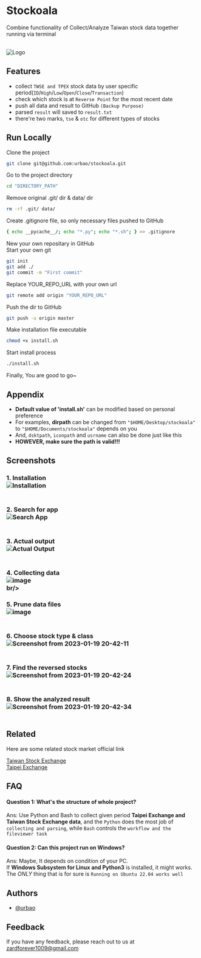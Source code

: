 
# Stockoala

Combine functionality of Collect/Analyze Taiwan stock data together running via terminal<br/><br/>

![Logo](https://cdn-icons-png.flaticon.com/128/424/424783.png)

## Features

- collect `TWSE and TPEX` stock data by user specific period(`ID`/`High`/`Low`/`Open`/`Close`/`Transaction`)
- check which stock is at `Reverse Point` for the most recent date
- push all data and result to GitHub `(Backup Purpose)`
- parsed `result` will saved to `result.txt`
- there're two marks, `tse` & `otc` for different types of stocks

## Run Locally

Clone the project
```bash
git clone git@github.com:urbao/stockoala.git
```

Go to the project directory
```bash
cd "DIRECTORY_PATH"
```

Remove original .git/ dir & data/ dir
```bash
rm -rf .git/ data/
```

Create .gitignore file, so only necessary files pushed to GitHub
```bash
{ echo __pycache__/; echo "*.py"; echo "*.sh"; } >> .gitignore
```

New your own repositary in GitHub<br/>
Start your own git
```bash
git init
git add ./
git commit -m "First commit"
```

Replace YOUR_REPO_URL with your own url
```bash
git remote add origin "YOUR_REPO_URL"
```

Push the dir to GitHub
```bash
git push -u origin master
```

Make installation file executable
```bash
chmod +x install.sh
```

Start install process
```bash
./install.sh
```

Finally, You are good to go~<br/>


## Appendix

- **Default value  of 'install.sh'** can be modified based on personal preference<br/>
- For examples, **dirpath** can be changed from `"$HOME/Desktop/stockoala"` to `"$HOME/Documents/stockoala"` depends on you<br/>
- And, `dsktpath`, `iconpath` and `usrname` can also be done just like this<br/>
- **HOWEVER, make sure the path is valid!!!**
## Screenshots

### 1. Installation<br/>![Installation](https://user-images.githubusercontent.com/87600155/211139578-d6650af4-8c76-46c8-8f62-8a603096c097.png)<br/><br/>
### 2. Search for app<br/>![Search App](https://user-images.githubusercontent.com/87600155/211139605-443c359e-eb6d-4e97-a207-3a05a8efff66.png)<br/><br/>
### 3. Actual output<br/>![Actual Output](https://user-images.githubusercontent.com/87600155/211139636-07cf3359-9097-45ad-b7fb-7534bf4213ae.png)<br/><br/>
### 4. Collecting data<br/>![image](https://user-images.githubusercontent.com/87600155/211968676-73bde77f-02ca-4cb5-a7b3-24051d969979.png)<br/>br/>
### 5. Prune data files<br/>![image](https://user-images.githubusercontent.com/87600155/211968821-14dd52b7-259d-491a-b32e-3efedf02e1c6.png)<br/><br/>
### 6. Choose stock type & class<br/>![Screenshot from 2023-01-19 20-42-11](https://user-images.githubusercontent.com/87600155/213446443-563be4df-7ea7-446b-b45a-f3d274f1cf29.png)<br/><br/>
### 7. Find the reversed stocks<br/>![Screenshot from 2023-01-19 20-42-24](https://user-images.githubusercontent.com/87600155/213446549-848a4b4b-e978-4374-aba9-984677d506db.png)<br/><br/>

### 8. Show the analyzed result<br/>![Screenshot from 2023-01-19 20-42-34](https://user-images.githubusercontent.com/87600155/213446559-2c09321a-6de0-46a3-bcb5-a03f686c739b.png)<br/><br/>




## Related

Here are some related stock market official link

[Taiwan Stock Exchange](https://www.twse.com.tw/zh/page/trading/exchange/STOCK_DAY.html)<br/>
[Taipei Exchange](https://www.tpex.org.tw/web/stock/aftertrading/daily_trading_info/st43.php?l=zh-tw)<br/>

## FAQ

#### Question 1: What's the structure of whole project?<br/>

Ans: Use Python and Bash to collect given period **Taipei Exchange and Taiwan Stock Exchange data**, and the `Python` does the most job of `collecting and parsing`, while `Bash` controls the `workflow and the fileviewer task`<br/>
#### Question 2: Can this project run on Windows?<br/>

Ans: Maybe, It depends on condition of your PC.<br/> If **Windows Subsystem for Linux and Python3** is installed, it might works. The *ONLY* thing that is for sure is `Running on Ubuntu 22.04 works well`<br/> 

## Authors

- [@urbao](https://www.github.com/urbao)


## Feedback

If you have any feedback, please reach out to us at zardforever1009@gmail.com

